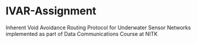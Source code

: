 # IVAR-Assignment
Inherent Void Avoidance Routing Protocol for Underwater Sensor Networks implemented as part of Data Communications Course at NITK
